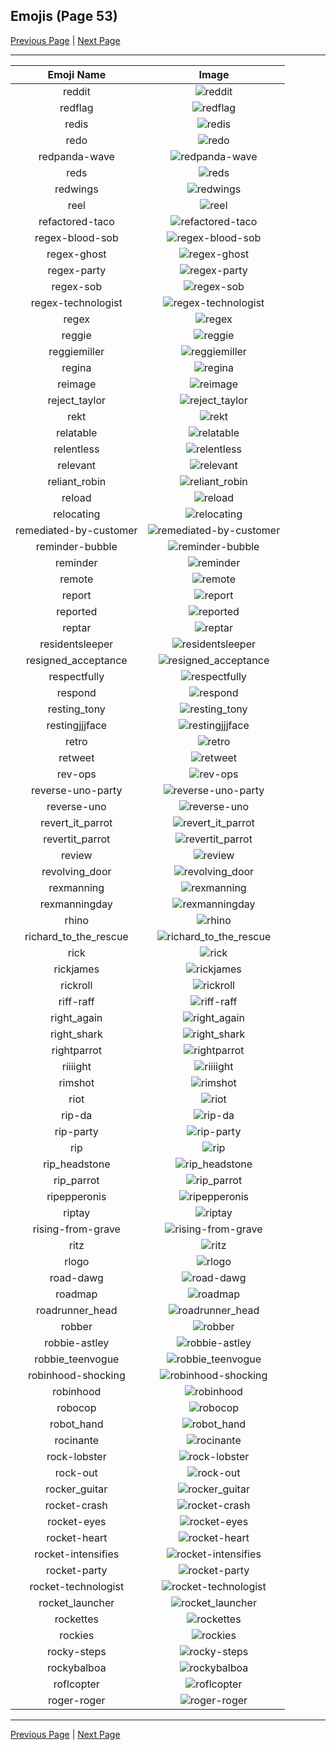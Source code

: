 
## Emojis (Page 53)

[Previous Page](/docs/rc/page-r-0052.md)
  | [Next Page](/docs/rc/page-r-0054.md)

<hr />

|Emoji Name|Image|
| :-: | :-: |
|reddit| ![reddit](/emojis/rc/reddit.png)|
|redflag| ![redflag](/emojis/rc/redflag.png)|
|redis| ![redis](/emojis/rc/redis.gif)|
|redo| ![redo](/emojis/rc/redo.png)|
|redpanda-wave| ![redpanda-wave](/emojis/rc/redpanda-wave.gif)|
|reds| ![reds](/emojis/rc/reds.png)|
|redwings| ![redwings](/emojis/rc/redwings.png)|
|reel| ![reel](/emojis/rc/reel.jpg)|
|refactored-taco| ![refactored-taco](/emojis/rc/refactored-taco.png)|
|regex-blood-sob| ![regex-blood-sob](/emojis/rc/regex-blood-sob.png)|
|regex-ghost| ![regex-ghost](/emojis/rc/regex-ghost.png)|
|regex-party| ![regex-party](/emojis/rc/regex-party.gif)|
|regex-sob| ![regex-sob](/emojis/rc/regex-sob.png)|
|regex-technologist| ![regex-technologist](/emojis/rc/regex-technologist.png)|
|regex| ![regex](/emojis/rc/regex.png)|
|reggie| ![reggie](/emojis/rc/reggie.jpg)|
|reggiemiller| ![reggiemiller](/emojis/rc/reggiemiller.jpg)|
|regina| ![regina](/emojis/rc/regina.jpg)|
|reimage| ![reimage](/emojis/rc/reimage.png)|
|reject_taylor| ![reject_taylor](/emojis/rc/reject_taylor.png)|
|rekt| ![rekt](/emojis/rc/rekt.gif)|
|relatable| ![relatable](/emojis/rc/relatable.png)|
|relentless| ![relentless](/emojis/rc/relentless.gif)|
|relevant| ![relevant](/emojis/rc/relevant.png)|
|reliant_robin| ![reliant_robin](/emojis/rc/reliant_robin.png)|
|reload| ![reload](/emojis/rc/reload.jpg)|
|relocating| ![relocating](/emojis/rc/relocating.png)|
|remediated-by-customer| ![remediated-by-customer](/emojis/rc/remediated-by-customer.png)|
|reminder-bubble| ![reminder-bubble](/emojis/rc/reminder-bubble.gif)|
|reminder| ![reminder](/emojis/rc/reminder.png)|
|remote| ![remote](/emojis/rc/remote.png)|
|report| ![report](/emojis/rc/report.png)|
|reported| ![reported](/emojis/rc/reported.png)|
|reptar| ![reptar](/emojis/rc/reptar.png)|
|residentsleeper| ![residentsleeper](/emojis/rc/residentsleeper.png)|
|resigned_acceptance| ![resigned_acceptance](/emojis/rc/resigned_acceptance.png)|
|respectfully| ![respectfully](/emojis/rc/respectfully.png)|
|respond| ![respond](/emojis/rc/respond.png)|
|resting_tony| ![resting_tony](/emojis/rc/resting_tony.png)|
|restingjjjface| ![restingjjjface](/emojis/rc/restingjjjface.png)|
|retro| ![retro](/emojis/rc/retro.png)|
|retweet| ![retweet](/emojis/rc/retweet.png)|
|rev-ops| ![rev-ops](/emojis/rc/rev-ops.gif)|
|reverse-uno-party| ![reverse-uno-party](/emojis/rc/reverse-uno-party.gif)|
|reverse-uno| ![reverse-uno](/emojis/rc/reverse-uno.png)|
|revert_it_parrot| ![revert_it_parrot](/emojis/rc/revert_it_parrot.gif)|
|revertit_parrot| ![revertit_parrot](/emojis/rc/revertit_parrot.gif)|
|review| ![review](/emojis/rc/review.png)|
|revolving_door| ![revolving_door](/emojis/rc/revolving_door.gif)|
|rexmanning| ![rexmanning](/emojis/rc/rexmanning.png)|
|rexmanningday| ![rexmanningday](/emojis/rc/rexmanningday.jpg)|
|rhino| ![rhino](/emojis/rc/rhino.jpg)|
|richard_to_the_rescue| ![richard_to_the_rescue](/emojis/rc/richard_to_the_rescue.jpg)|
|rick| ![rick](/emojis/rc/rick.png)|
|rickjames| ![rickjames](/emojis/rc/rickjames.jpg)|
|rickroll| ![rickroll](/emojis/rc/rickroll.gif)|
|riff-raff| ![riff-raff](/emojis/rc/riff-raff.png)|
|right_again| ![right_again](/emojis/rc/right_again.png)|
|right_shark| ![right_shark](/emojis/rc/right_shark.gif)|
|rightparrot| ![rightparrot](/emojis/rc/rightparrot.gif)|
|riiiight| ![riiiight](/emojis/rc/riiiight.gif)|
|rimshot| ![rimshot](/emojis/rc/rimshot.gif)|
|riot| ![riot](/emojis/rc/riot.png)|
|rip-da| ![rip-da](/emojis/rc/rip-da.png)|
|rip-party| ![rip-party](/emojis/rc/rip-party.gif)|
|rip| ![rip](/emojis/rc/rip.png)|
|rip_headstone| ![rip_headstone](/emojis/rc/rip_headstone.png)|
|rip_parrot| ![rip_parrot](/emojis/rc/rip_parrot.gif)|
|ripepperonis| ![ripepperonis](/emojis/rc/ripepperonis.png)|
|riptay| ![riptay](/emojis/rc/riptay.png)|
|rising-from-grave| ![rising-from-grave](/emojis/rc/rising-from-grave.png)|
|ritz| ![ritz](/emojis/rc/ritz.png)|
|rlogo| ![rlogo](/emojis/rc/rlogo.png)|
|road-dawg| ![road-dawg](/emojis/rc/road-dawg.jpg)|
|roadmap| ![roadmap](/emojis/rc/roadmap.png)|
|roadrunner_head| ![roadrunner_head](/emojis/rc/roadrunner_head.png)|
|robber| ![robber](/emojis/rc/robber.jpg)|
|robbie-astley| ![robbie-astley](/emojis/rc/robbie-astley.png)|
|robbie_teenvogue| ![robbie_teenvogue](/emojis/rc/robbie_teenvogue.png)|
|robinhood-shocking| ![robinhood-shocking](/emojis/rc/robinhood-shocking.gif)|
|robinhood| ![robinhood](/emojis/rc/robinhood.png)|
|robocop| ![robocop](/emojis/rc/robocop.png)|
|robot_hand| ![robot_hand](/emojis/rc/robot_hand.jpg)|
|rocinante| ![rocinante](/emojis/rc/rocinante.png)|
|rock-lobster| ![rock-lobster](/emojis/rc/rock-lobster.jpg)|
|rock-out| ![rock-out](/emojis/rc/rock-out.gif)|
|rocker_guitar| ![rocker_guitar](/emojis/rc/rocker_guitar.gif)|
|rocket-crash| ![rocket-crash](/emojis/rc/rocket-crash.gif)|
|rocket-eyes| ![rocket-eyes](/emojis/rc/rocket-eyes.png)|
|rocket-heart| ![rocket-heart](/emojis/rc/rocket-heart.png)|
|rocket-intensifies| ![rocket-intensifies](/emojis/rc/rocket-intensifies.gif)|
|rocket-party| ![rocket-party](/emojis/rc/rocket-party.gif)|
|rocket-technologist| ![rocket-technologist](/emojis/rc/rocket-technologist.png)|
|rocket_launcher| ![rocket_launcher](/emojis/rc/rocket_launcher.gif)|
|rockettes| ![rockettes](/emojis/rc/rockettes.png)|
|rockies| ![rockies](/emojis/rc/rockies.png)|
|rocky-steps| ![rocky-steps](/emojis/rc/rocky-steps.gif)|
|rockybalboa| ![rockybalboa](/emojis/rc/rockybalboa.jpg)|
|roflcopter| ![roflcopter](/emojis/rc/roflcopter.gif)|
|roger-roger| ![roger-roger](/emojis/rc/roger-roger.png)|

<hr/>

[Previous Page](/docs/rc/page-r-0052.md)
  | [Next Page](/docs/rc/page-r-0054.md)